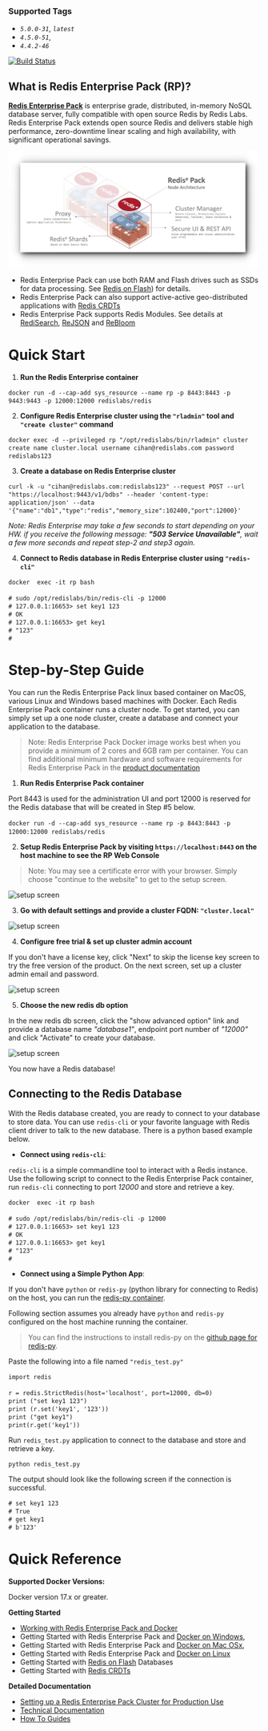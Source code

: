 ### Supported Tags
* _`5.0.0-31`_, _`latest`_
* _`4.5.0-51`_, 
* _`4.4.2-46`_

[![Build Status](https://travis-ci.org/RedisLabs/DockerHub.svg?branch=master)](https://travis-ci.org/RedisLabs/DockerHub)

## What is Redis Enterprise Pack (RP)? ##
[**Redis Enterprise Pack**](https://redislabs.com/products/redis-pack/) is enterprise grade, distributed, in-memory NoSQL database server, fully compatible with open source Redis by Redis Labs. Redis Enterprise Pack extends open source Redis and delivers stable high performance, zero-downtime linear scaling and high availability, with significant operational savings.

![RP Architecture](https://raw.githubusercontent.com/RedisLabs/DockerHub/master/pictures/general/redis_arch.jpeg)

* Redis Enterprise Pack can use both RAM and Flash drives such as SSDs for data processing. See [Redis on Flash](https://redislabs.com/products/redis-pack/flash-memory/)) for details. 
* Redis Enterprise Pack can also support active-active geo-distributed applications with [Redis CRDTs](https://redislabs.com/redis-enterprise-documentation/concepts-architecture/intercluster-replication/)
* Redis Enterprise Pack supports Redis Modules. See details at [RediSearch](https://redislabs.com/redis-enterprise-documentation/getting-started/creating-database/redisearch/), [ReJSON](https://redislabs.com/redis-enterprise-documentation/getting-started/creating-database/rejson-quick-start/) and [ReBloom](https://redislabs.com/redis-enterprise-documentation/getting-started/creating-database/rebloom/)


# Quick Start

1. __Run the Redis Enterprise container__

```
docker run -d --cap-add sys_resource --name rp -p 8443:8443 -p 9443:9443 -p 12000:12000 redislabs/redis
```

2. __Configure Redis Enterprise cluster using the ```"rladmin"``` tool and ```"create cluster"``` command__

```
docker exec -d --privileged rp "/opt/redislabs/bin/rladmin" cluster create name cluster.local username cihan@redislabs.com password redislabs123
```

3. __Create a database on Redis Enterprise cluster__

```
curl -k -u "cihan@redislabs.com:redislabs123" --request POST --url "https://localhost:9443/v1/bdbs" --header 'content-type: application/json' --data '{"name":"db1","type":"redis","memory_size":102400,"port":12000}'
```

_Note: Redis Enterprise may take a few seconds to start depending on your HW. if you receive the following message: **"503 Service Unavailable"**, wait a few more seconds and repeat step-2 and step3 again._

4. __Connect to Redis database in Redis Enterprise cluster using `"redis-cli"`__

```
docker  exec -it rp bash

# sudo /opt/redislabs/bin/redis-cli -p 12000
# 127.0.0.1:16653> set key1 123
# OK
# 127.0.0.1:16653> get key1
# "123"
#
```

# Step-by-Step Guide

You can run the Redis Enterprise Pack linux based container on MacOS, various Linux and Windows based machines with Docker. Each Redis Enterprise Pack container runs a cluster node. To get started, you can simply set up a one node cluster, create a database and connect your application to the database.


> Note: Redis Enterprise Pack Docker image works best when you provide a minimum of 2 cores and 6GB ram per container. You can find additional minimum hardware and software requirements for Redis Enterprise Pack in the [product documentation](https://redislabs.com/redis-enterprise-documentation/installing-and-upgrading/hardware-software-requirements/)

1. __Run Redis Enterprise Pack container__

Port 8443 is used for the administration UI and port 12000 is reserved for the Redis database that will be created in Step #5 below.


```docker run -d --cap-add sys_resource --name rp -p 8443:8443 -p 12000:12000 redislabs/redis```

2. __Setup Redis Enterprise Pack by visiting `https://localhost:8443` on the host machine to see the RP Web Console__

> Note: You may see a certificate error with your browser. Simply choose "continue to the website" to get to the setup screen.

![setup screen](https://raw.githubusercontent.com/RedisLabs/DockerHub/master/pictures/mac/RP-SetupScreen.jpeg)

3. __Go with default settings and provide a cluster FQDN: ```"cluster.local"```__

![setup screen](https://raw.githubusercontent.com/RedisLabs/DockerHub/master/pictures/mac/RP-SetupScreen2.jpeg)

4. __Configure free trial & set up cluster admin account__ 

If you don't have a license key, click "Next" to skip the license key screen to try the free version of the product. On the next screen, set up a cluster admin email and password.

![setup screen](https://raw.githubusercontent.com/RedisLabs/DockerHub/master/pictures/mac/RP-SetupScreen4.jpeg)

5. __Choose the new redis db option__ 

In the new redis db screen, click the "show advanced option" link and provide a database name _"database1"_, endpoint port number of _"12000"_ and click "Activate" to create your database.

![setup screen](https://raw.githubusercontent.com/RedisLabs/DockerHub/master/pictures/mac/RP-DBScreen2.jpeg)

You now have a Redis database!

## Connecting to the Redis Database ##
With the Redis database created, you are ready to connect to your database to store data. You can use ```redis-cli``` or your favorite language with Redis client driver to talk to the new database. There is a python based example below.

* **Connect using ```redis-cli```**: 

```redis-cli``` is a simple commandline tool to interact with a Redis instance. Use the following script to connect to the Redis Enterprise Pack container, run ```redis-cli``` connecting to port _12000_ and store and retrieve a key.

````
docker  exec -it rp bash

# sudo /opt/redislabs/bin/redis-cli -p 12000
# 127.0.0.1:16653> set key1 123
# OK
# 127.0.0.1:16653> get key1
# "123"
#
````
 

* **Connect using a Simple Python App**:

If you don't have ```python``` or ```redis-py``` (python library for connecting to Redis) on the host, you can run the [redis-py container](https://hub.docker.com/r/redislabs/redis-py/).


Following section assumes you already have ```python``` and ```redis-py``` configured on the host machine running the container. 

> You can find the instructions to install redis-py on the [github page for redis-py](https://github.com/andymccurdy/redis-py). 

Paste the following into a file named ```"redis_test.py"```

````
import redis

r = redis.StrictRedis(host='localhost', port=12000, db=0)
print ("set key1 123")
print (r.set('key1', '123'))
print ("get key1")
print(r.get('key1'))
````

Run ````redis_test.py```` application to connect to the database and store and retrieve a key.

````
python redis_test.py
````

The output should look like the following screen if the connection is successful.

````
# set key1 123
# True
# get key1
# b'123'
````

# Quick Reference
**Supported Docker Versions:**

Docker version 17.x or greater.

**Getting Started**
 * [Working with Redis Enterprise Pack and Docker](https://redislabs.com/redis-enterprise-documentation/installing-and-upgrading/docker/)
 * Getting Started with Redis Enterprise Pack and [Docker on Windows](https://redislabs.com/redis-enterprise-documentation/installing-and-upgrading/docker/windows/), 
 * Getting Started with Redis Enterprise Pack and [Docker on Mac OSx](https://redislabs.com/redis-enterprise-documentation/installing-and-upgrading/docker/macos/), 
 * Getting Started with Redis Enterprise Pack and [Docker on Linux](https://redislabs.com/redis-enterprise-documentation/installing-and-upgrading/docker/linux/)
 * Getting Started with [Redis on Flash](https://redislabs.com/redis-enterprise-documentation/getting-started/creating-database/redis-enterprise-flash/) Databases
 * Getting Started with [Redis CRDTs](https://redislabs.com/redis-enterprise-documentation/getting-started/creating-database/crdbs/)
 
**Detailed Documentation**
 * [Setting up a Redis Enterprise Pack Cluster for Production Use](https://redislabs.com/redis-enterprise-documentation/initial-setup-creating-a-new-cluster/)
 * [Technical Documentation](https://redislabs.com/resources/redis-pack-documentation/)
 * [How To Guides](https://redislabs.com/resources/how-to-redis-enterprise/)

